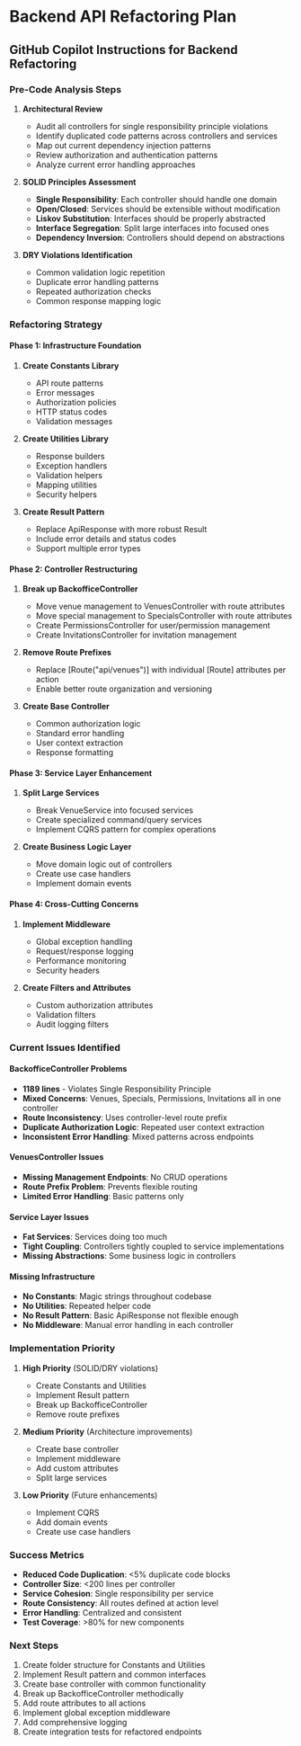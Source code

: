 # Backend API Refactoring Plan

## GitHub Copilot Instructions for Backend Refactoring

### Pre-Code Analysis Steps

1. **Architectural Review**
   - Audit all controllers for single responsibility principle violations
   - Identify duplicated code patterns across controllers and services
   - Map out current dependency injection patterns
   - Review authorization and authentication patterns
   - Analyze current error handling approaches

2. **SOLID Principles Assessment**
   - **Single Responsibility**: Each controller should handle one domain
   - **Open/Closed**: Services should be extensible without modification
   - **Liskov Substitution**: Interfaces should be properly abstracted
   - **Interface Segregation**: Split large interfaces into focused ones
   - **Dependency Inversion**: Controllers should depend on abstractions

3. **DRY Violations Identification**
   - Common validation logic repetition
   - Duplicate error handling patterns
   - Repeated authorization checks
   - Common response mapping logic

### Refactoring Strategy

#### Phase 1: Infrastructure Foundation
1. **Create Constants Library**
   - API route patterns
   - Error messages
   - Authorization policies
   - HTTP status codes
   - Validation messages

2. **Create Utilities Library**
   - Response builders
   - Exception handlers
   - Validation helpers
   - Mapping utilities
   - Security helpers

3. **Create Result Pattern**
   - Replace ApiResponse<T> with more robust Result<T>
   - Include error details and status codes
   - Support multiple error types

#### Phase 2: Controller Restructuring
1. **Break up BackofficeController**
   - Move venue management to VenuesController with route attributes
   - Move special management to SpecialsController with route attributes
   - Create PermissionsController for user/permission management
   - Create InvitationsController for invitation management

2. **Remove Route Prefixes**
   - Replace [Route("api/venues")] with individual [Route] attributes per action
   - Enable better route organization and versioning

3. **Create Base Controller**
   - Common authorization logic
   - Standard error handling
   - User context extraction
   - Response formatting

#### Phase 3: Service Layer Enhancement
1. **Split Large Services**
   - Break VenueService into focused services
   - Create specialized command/query services
   - Implement CQRS pattern for complex operations

2. **Create Business Logic Layer**
   - Move domain logic out of controllers
   - Create use case handlers
   - Implement domain events

#### Phase 4: Cross-Cutting Concerns
1. **Implement Middleware**
   - Global exception handling
   - Request/response logging
   - Performance monitoring
   - Security headers

2. **Create Filters and Attributes**
   - Custom authorization attributes
   - Validation filters
   - Audit logging filters

### Current Issues Identified

#### BackofficeController Problems
- **1189 lines** - Violates Single Responsibility Principle
- **Mixed Concerns**: Venues, Specials, Permissions, Invitations all in one controller
- **Route Inconsistency**: Uses controller-level route prefix
- **Duplicate Authorization Logic**: Repeated user context extraction
- **Inconsistent Error Handling**: Mixed patterns across endpoints

#### VenuesController Issues
- **Missing Management Endpoints**: No CRUD operations
- **Route Prefix Problem**: Prevents flexible routing
- **Limited Error Handling**: Basic patterns only

#### Service Layer Issues
- **Fat Services**: Services doing too much
- **Tight Coupling**: Controllers tightly coupled to service implementations
- **Missing Abstractions**: Some business logic in controllers

#### Missing Infrastructure
- **No Constants**: Magic strings throughout codebase
- **No Utilities**: Repeated helper code
- **No Result Pattern**: Basic ApiResponse not flexible enough
- **No Middleware**: Manual error handling in each controller

### Implementation Priority

1. **High Priority** (SOLID/DRY violations)
   - Create Constants and Utilities
   - Implement Result pattern
   - Break up BackofficeController
   - Remove route prefixes

2. **Medium Priority** (Architecture improvements)
   - Create base controller
   - Implement middleware
   - Add custom attributes
   - Split large services

3. **Low Priority** (Future enhancements)
   - Implement CQRS
   - Add domain events
   - Create use case handlers

### Success Metrics

- **Reduced Code Duplication**: <5% duplicate code blocks
- **Controller Size**: <200 lines per controller
- **Service Cohesion**: Single responsibility per service
- **Route Consistency**: All routes defined at action level
- **Error Handling**: Centralized and consistent
- **Test Coverage**: >80% for new components

### Next Steps

1. Create folder structure for Constants and Utilities
2. Implement Result pattern and common interfaces
3. Create base controller with common functionality
4. Break up BackofficeController methodically
5. Add route attributes to all actions
6. Implement global exception middleware
7. Add comprehensive logging
8. Create integration tests for refactored endpoints

